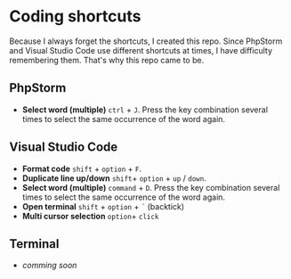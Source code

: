 # Coding shortcuts
Because I always forget the shortcuts, I created this repo. Since PhpStorm and Visual Studio Code use different shortcuts at times, I have difficulty remembering them. That's why this repo came to be.

## PhpStorm
- **Select word (multiple)** `ctrl` + `J`. Press the key combination several times to select the same occurrence of the word again.

## Visual Studio Code
- **Format code** `shift` + `option` + `F`.
- **Duplicate line up/down** `shift`+ `option` + `up` / `down`.
- **Select word (multiple)** `command` + `D`. Press the key combination several times to select the same occurrence of the word again.
- **Open terminal** `shift` + `option` + `´` (backtick)
- **Multi cursor selection** `option`+ `click`
## Terminal
- _comming soon_
